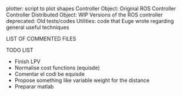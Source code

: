 plotter: script to plot shapes
Controller Object: Original ROS Controller
Controller Distributed Object: WIP Versions of the ROS controller 
deprecated: Old tests/codes 
Utilities: code that Euge wrote regarding general useful techniques 

LIST OF COMMENTED FILES

TODO LIST  
* Finish LPV
* Normalise cost functions (equisde)
* Comentar el codi be equisde
* Propose something like variable weight for the distance
* Preparar matlab